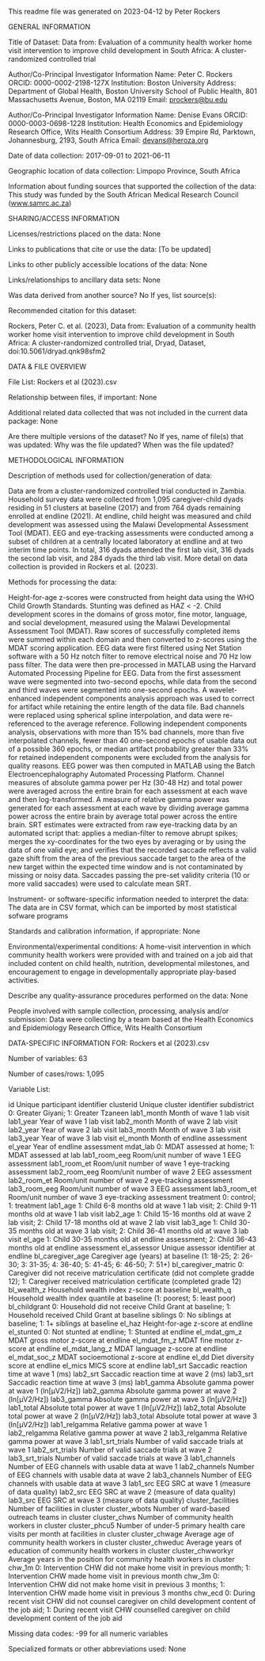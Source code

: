 ﻿This readme file was generated on 2023-04-12 by Peter Rockers

GENERAL INFORMATION

Title of Dataset: Data from: Evaluation of a community health worker home visit intervention to improve child development in South Africa: A cluster-randomized controlled trial

Author/Co-Principal Investigator Information
Name: Peter C. Rockers
ORCID: 0000-0002-2198-127X
Institution: Boston University
Address: Department of Global Health, Boston University School of Public Health, 801 Massachusetts Avenue, Boston, MA 02119
Email: prockers@bu.edu

Author/Co-Principal Investigator Information
Name: Denise Evans
ORCID: 0000-0003-0698-1228
Institution: Health Economics and Epidemiology Research Office, Wits Health Consortium
Address: 39 Empire Rd, Parktown, Johannesburg, 2193, South Africa
Email: devans@heroza.org

Date of data collection: 2017-09-01 to 2021-06-11

Geographic location of data collection: Limpopo Province, South Africa

Information about funding sources that supported the collection of the data: This study was funded by the South African Medical Research Council (www.samrc.ac.za) 


SHARING/ACCESS INFORMATION

Licenses/restrictions placed on the data: None

Links to publications that cite or use the data: [To be updated]

Links to other publicly accessible locations of the data: None

Links/relationships to ancillary data sets: None

Was data derived from another source? No
If yes, list source(s): 

Recommended citation for this dataset: 

Rockers, Peter C. et al. (2023), Data from: Evaluation of a community health worker home visit intervention to improve child development in South Africa: A cluster-randomized controlled trial, Dryad, Dataset, doi:10.5061/dryad.qnk98sfm2


DATA & FILE OVERVIEW

File List: Rockers et al (2023).csv

Relationship between files, if important: None

Additional related data collected that was not included in the current data package: None

Are there multiple versions of the dataset? No
If yes, name of file(s) that was updated: 
Why was the file updated? 
When was the file updated? 


METHODOLOGICAL INFORMATION

Description of methods used for collection/generation of data:

Data are from a cluster-randomized controlled trial conducted in Zambia. Household survey data were collected from 1,095 caregiver-child dyads residing in 51 clusters at baseline (2017) and from 764 dyads remaining enrolled at endline (2021). At endline, child height was measured and child development was assessed using the Malawi Developmental Assessment Tool (MDAT). EEG and eye-tracking assessments were conducted among a subset of children at a centrally located laboratory at endline and at two interim time points. In total, 316 dyads attended the first lab visit, 316 dyads the second lab visit, and 284 dyads the third lab visit. More detail on data collection is provided in Rockers et al. (2023).

Methods for processing the data:

Height-for-age z-scores were constructed from height data using the WHO Child Growth Standards. Stunting was defined as HAZ < -2. Child development scores in the domains of gross motor, fine motor, language, and social development, measured using the Malawi Developmental Assessment Tool (MDAT). Raw scores of successfully completed items were summed within each domain and then converted to z-scores using the MDAT scoring application. EEG data were first filtered using Net Station software with a 50 Hz notch filter to remove electrical noise and 70 Hz low pass filter. The data were then pre-processed in MATLAB using the Harvard Automated Processing Pipeline for EEG. Data from the first assessment wave were segmented into two-second epochs, while data from the second and third waves were segmented into one-second epochs. A wavelet-enhanced independent components analysis approach was used to correct for artifact while retaining the entire length of the data file. Bad channels were replaced using spherical spline interpolation, and data were re-referenced to the average reference. Following independent components analysis, observations with more than 15% bad channels, more than five interpolated channels, fewer than 40 one-second epochs of usable data out of a possible 360 epochs, or median artifact probability greater than 33% for retained independent components were excluded from the analysis for quality reasons. EEG power was then computed in MATLAB using the Batch Electroencephalography Automated Processing Platform. Channel measures of absolute gamma power per Hz (30-48 Hz) and total power were averaged across the entire brain for each assessment at each wave and then log-transformed. A measure of relative gamma power was generated for each assessment at each wave by dividing average gamma power across the entire brain by average total power across the entire brain. SRT estimates were extracted from raw eye-tracking data by an automated script that: applies a median-filter to remove abrupt spikes; merges the xy-coordinates for the two eyes by averaging or by using the data of one valid eye; and verifies that the recorded saccade reflects a valid gaze shift from the area of the previous saccade target to the area of the new target within the expected time window and is not contaminated by missing or noisy data. Saccades passing the pre-set validity criteria (10 or more valid saccades) were used to calculate mean SRT.

Instrument- or software-specific information needed to interpret the data: The data are in CSV format, which can be imported by most statistical sofware programs

Standards and calibration information, if appropriate: None

Environmental/experimental conditions: A home-visit intervention in which community health workers were provided with and trained on a job aid that included content on child health, nutrition, developmental milestones, and encouragement to engage in developmentally appropriate play-based activities.

Describe any quality-assurance procedures performed on the data: None

People involved with sample collection, processing, analysis and/or submission: Data were collecting by a team based at the Health Economics and Epidemiology Research Office, Wits Health Consortium


DATA-SPECIFIC INFORMATION FOR: Rockers et al (2023).csv

Number of variables: 63

Number of cases/rows: 1,095

Variable List:

id			Unique participant identifier
clusterid		Unique cluster identifier
subdistrict		0: Greater Giyani; 1: Greater Tzaneen
lab1_month		Month of wave 1 lab visit
lab1_year		Year of wave 1 lab visit
lab2_month		Month of wave 2 lab visit
lab2_year		Year of wave 2 lab visit
lab3_month		Month of wave 3 lab visit
lab3_year		Year of wave 3 lab visit
el_month		Month of endline assessment
el_year			Year of endline assessment
mdat_lab		0: MDAT assessed at home; 1: MDAT assessed at lab
lab1_room_eeg		Room/unit number of wave 1 EEG assessment
lab1_room_et		Room/unit number of wave 1 eye-tracking assessment
lab2_room_eeg		Room/unit number of wave 2 EEG assessment
lab2_room_et		Room/unit number of wave 2 eye-tracking assessment
lab3_room_eeg		Room/unit number of wave 3 EEG assessment
lab3_room_et		Room/unit number of wave 3 eye-tracking assessment
treatment		0: control; 1: treatment
lab1_age		1: Child 6-8 months old at wave 1 lab visit; 2: Child 9-11 months old at wave 1 lab visit
lab2_age		1: Child 15-16 months old at wave 2 lab visit; 2: Child 17-18 months old at wave 2 lab visit
lab3_age		1: Child 30-35 months old at wave 3 lab visit; 2: Child 36-41 months old at wave 3 lab visit
el_age			1: Child 30-35 months old at endline assessment; 2: Child 36-43 months old at endline assessment
el_assessor		Unique assessor identifier at endline
bl_caregiver_age	Caregiver age (years) at baseline (1: 18-25; 2: 26-30; 3: 31-35; 4: 36-40; 5: 41-45; 6: 46-50; 7: 51+)
bl_caregiver_matric	0: Caregiver did not receive matriculation certificate (did not complete gradde 12); 1: Caregiver received matriculation certificate (completed grade 12)
bl_wealth_z		Household wealth index z-score at baseline
bl_wealth_q		Household wealth index quantile at baseline (1: poorest; 5: least poor)
bl_childgrant		0: Household did not receive Child Grant at baseline; 1: Household received Child Grant at baseline
siblings		0: No siblings at baseline; 1: 1+ siblings at baseline
el_haz			Height-for-age z-score at endline
el_stunted		0: Not stunted at endline; 1: Stunted at endline
el_mdat_gm_z		MDAT gross motor z-score at endline
el_mdat_fm_z		MDAT fine motor z-score at endline
el_mdat_lang_z		MDAT language z-score at endline
el_mdat_soc_z		MDAT socioemotional z-score at endline
el_dd			Diet diversity score at endline
el_mics			MICS score at endline
lab1_srt		Saccadic reaction time at wave 1 (ms)
lab2_srt		Saccadic reaction time at wave 2 (ms)
lab3_srt		Saccadic reaction time at wave 3 (ms)
lab1_gamma		Absolute gamma power at wave 1 (ln[µV2/Hz])
lab2_gamma		Absolute gamma power at wave 2 (ln[µV2/Hz])
lab3_gamma		Absolute gamma power at wave 3 (ln[µV2/Hz])
lab1_total		Absolute total power at wave 1 (ln[µV2/Hz])
lab2_total		Absolute total power at wave 2 (ln[µV2/Hz])
lab3_total		Absolute total power at wave 3 (ln[µV2/Hz])
lab1_relgamma		Relative gamma power at wave 1
lab2_relgamma		Relative gamma power at wave 2
lab3_relgamma		Relative gamma power at wave 3
lab1_srt_trials		Number of valid saccade trials at wave 1
lab2_srt_trials		Number of valid saccade trials at wave 2
lab3_srt_trials		Number of valid saccade trials at wave 3
lab1_channels		Number of EEG channels with usable data at wave 1
lab2_channels		Number of EEG channels with usable data at wave 2
lab3_channels		Number of EEG channels with usable data at wave 3
lab1_src		EEG SRC at wave 1 (measure of data quality)
lab2_src		EEG SRC at wave 2 (measure of data quality)
lab3_src		EEG SRC at wave 3 (measure of data quality)
cluster_facilities	Number of facilities in cluster
cluster_wbots		Number of ward-based outreach teams in cluster
cluster_chws		Number of community health workers in cluster
cluster_phcu5		Number of under-5 primary health care visits per month at facilities in cluster
cluster_chwage		Average age of community health workers in cluster
cluster_chweduc		Average years of education of community health workers in cluster
cluster_chwworkyr	Average years in the position for community health workers in cluster
chw_1m			0: Intervention CHW did not make home visit in previous month; 1: Intervention CHW made home visit in previous month
chw_3m			0: Intervention CHW did not make home visit in previous 3 months; 1: Intervention CHW made home visit in previous 3 months
chw_ecd			0: During recent visit CHW did not counsel caregiver on child development content of the job aid; 1: During recent visit CHW counselled caregiver on child development content of the job aid

Missing data codes: -99 for all numeric variables

Specialized formats or other abbreviations used: None